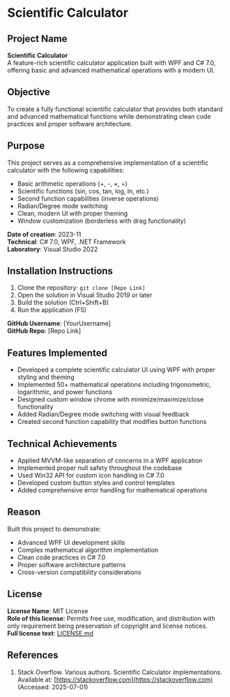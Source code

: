 # Scientific Calculator

## Project Name
**Scientific Calculator**  
A feature-rich scientific calculator application built with WPF and C# 7.0, offering basic and advanced mathematical operations with a modern UI.

## Objective
To create a fully functional scientific calculator that provides both standard and advanced mathematical functions while demonstrating clean code practices and proper software architecture.

## Purpose
This project serves as a comprehensive implementation of a scientific calculator with the following capabilities:
- Basic arithmetic operations (+, -, ×, ÷)
- Scientific functions (sin, cos, tan, log, ln, etc.)
- Second function capabilities (inverse operations)
- Radian/Degree mode switching
- Clean, modern UI with proper theming
- Window customization (borderless with drag functionality)

**Date of creation**: 2023-11  
**Technical**: C# 7.0, WPF, .NET Framework  
**Laboratory**: Visual Studio 2022

## Installation Instructions
1. Clone the repository: `git clone [Repo Link]`
2. Open the solution in Visual Studio 2019 or later
3. Build the solution (Ctrl+Shift+B)
4. Run the application (F5)

**GitHub Username**: [YourUsername]  
**GitHub Repo**: [Repo Link]

## Features Implemented
- Developed a complete scientific calculator UI using WPF with proper styling and theming
- Implemented 50+ mathematical operations including trigonometric, logarithmic, and power functions
- Designed custom window chrome with minimize/maximize/close functionality
- Added Radian/Degree mode switching with visual feedback
- Created second function capability that modifies button functions

## Technical Achievements
- Applied MVVM-like separation of concerns in a WPF application
- Implemented proper null safety throughout the codebase
- Used Win32 API for custom icon handling in C# 7.0
- Developed custom button styles and control templates
- Added comprehensive error handling for mathematical operations

## Reason
Built this project to demonstrate:
- Advanced WPF UI development skills
- Complex mathematical algorithm implementation
- Clean code practices in C# 7.0
- Proper software architecture patterns
- Cross-version compatibility considerations

## License
**License Name**: MIT License  
**Role of this license**: Permits free use, modification, and distribution with only requirement being preservation of copyright and license notices.  
**Full license text**: [LICENSE.md](LICENSE.md)

## References
1. Stack Overflow. Various authors. Scientific Calculator implementations. Available at: [https://stackoverflow.com](https://stackoverflow.com) (Accessed: 2025-07-01)
